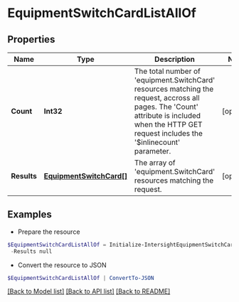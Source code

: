 # EquipmentSwitchCardListAllOf
## Properties

Name | Type | Description | Notes
------------ | ------------- | ------------- | -------------
**Count** | **Int32** | The total number of &#39;equipment.SwitchCard&#39; resources matching the request, accross all pages. The &#39;Count&#39; attribute is included when the HTTP GET request includes the &#39;$inlinecount&#39; parameter. | [optional] 
**Results** | [**EquipmentSwitchCard[]**](EquipmentSwitchCard.md) | The array of &#39;equipment.SwitchCard&#39; resources matching the request. | [optional] 

## Examples

- Prepare the resource
```powershell
$EquipmentSwitchCardListAllOf = Initialize-IntersightEquipmentSwitchCardListAllOf  -Count null `
 -Results null
```

- Convert the resource to JSON
```powershell
$EquipmentSwitchCardListAllOf | ConvertTo-JSON
```

[[Back to Model list]](../README.md#documentation-for-models) [[Back to API list]](../README.md#documentation-for-api-endpoints) [[Back to README]](../README.md)

